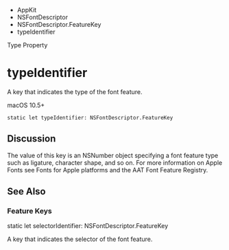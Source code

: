 

- AppKit
- NSFontDescriptor
- NSFontDescriptor.FeatureKey
-  typeIdentifier 

Type Property

# typeIdentifier

A key that indicates the type of the font feature.

macOS 10.5+

``` source
static let typeIdentifier: NSFontDescriptor.FeatureKey
```

## Discussion

The value of this key is an NSNumber object specifying a font feature type such as ligature, character shape, and so on. For more information on Apple Fonts see Fonts for Apple platforms and the AAT Font Feature Registry.

## See Also

### Feature Keys

static let selectorIdentifier: NSFontDescriptor.FeatureKey

A key that indicates the selector of the font feature.


